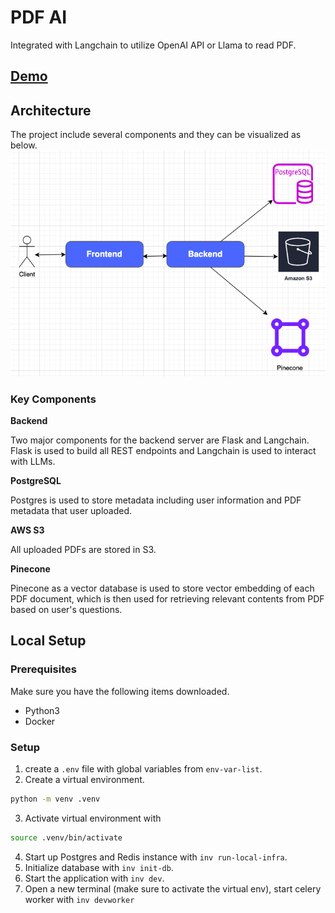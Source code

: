 # PDF AI

Integrated with Langchain to utilize OpenAI API or Llama to read PDF.

## [Demo](assets/readme.md)

## Architecture

The project include several components and they can be visualized as below.
![image](assets/architecture.png)

### Key Components

**Backend**

Two major components for the backend server are Flask and Langchain. Flask is used to build all REST endpoints and Langchain is used to interact with LLMs.

**PostgreSQL**

Postgres is used to store metadata including user information and PDF metadata that user uploaded.

**AWS S3**

All uploaded PDFs are stored in S3.

**Pinecone**

Pinecone as a vector database is used to store vector embedding of each PDF document, which is then used for retrieving relevant contents from PDF based on user's questions.

## Local Setup

### Prerequisites

Make sure you have the following items downloaded.

- Python3
- Docker

### Setup

1. create a `.env` file with global variables from `env-var-list`.
2. Create a virtual environment.

```sh
python -m venv .venv
```

3. Activate virtual environment with

```sh
source .venv/bin/activate
```

4. Start up Postgres and Redis instance with `inv run-local-infra`.
5. Initialize database with `inv init-db`.
6. Start the application with `inv dev`.
7. Open a new terminal (make sure to activate the virtual env), start celery worker with `inv devworker`
